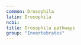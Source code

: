 ```yaml
---
common: Drosophila
latin: Drosophila
ncbi: 
title: Drosophila pathways
group: "Invertebrates"
---
```

